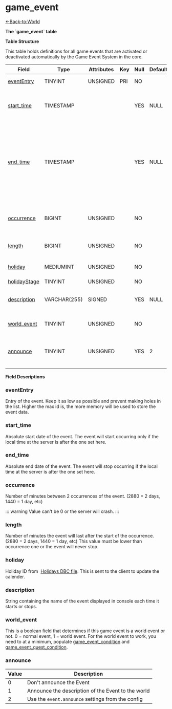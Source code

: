 # game_event

[<-Back-to:World](database-world)

**The \`game_event\` table**

**Table Structure**

This table holds definitions for all game events that are activated or deactivated automatically by the Game Event System in the core.

| Field                        | Type         | Attributes | Key | Null | Default | Extra  | Comment                                                                                                                              |
| ---------------------------- | ------------ | ---------- | --- | ---- | ------- | ------ | ------------------------------------------------------------------------------------------------------------------------------------ |
| [eventEntry](#evententry)    | TINYINT      | UNSIGNED   | PRI | NO   |         | Unique | Entry of the game event                                                                                                              |
| [start_time](#starttime)     | TIMESTAMP    |            |     | YES  | NULL    |        | Absolute start date, the event will never start before                                                                               |
| [end_time](#endtime)         | TIMESTAMP    |            |     | YES  | NULL    |        | Absolute end date, the event will never start after; if NULL it will be implicitly set to 2 years in the future on each server start |
| [occurrence](#occurrence)    | BIGINT       | UNSIGNED   |     | NO   |         |        | Delay in minutes between occurrences of the event                                                                                    |
| [length](#length)            | BIGINT       | UNSIGNED   |     | NO   |         |        | Length in minutes of the event                                                                                                       |
| [holiday](#holiday)          | MEDIUMINT    | UNSIGNED   |     | NO   |         |        | Client side holiday id (from dbc)                                                                                                    |
| [holidayStage](holidaystage) | TINYINT      | UNSIGNED   |     | NO   |         |        |                                                                                                                                      |
| [description](#description)  | VARCHAR(255) | SIGNED     |     | YES  | NULL    |        | Description of the event displayed in console                                                                                        |
| [world_event](#worldevent)   | TINYINT      | UNSIGNED   |     | NO   |         |        | 0 if normal event, 1 if world event                                                                                                  |
| [announce](#announce)        | TINYINT      | UNSIGNED   |     | YES  | 2       |        | 0 dont announce, 1 announce, 2 value from config                                                                                     |

**Field Descriptions**

### eventEntry

Entry of the event. Keep it as low as possible and prevent making holes in the list. Higher the max id is, the more memory will be used to store the event data.

### start_time

Absolute start date of the event. The event will start occurring only if the local time at the server is after the one set here.

### end_time

Absolute end date of the event. The event will stop occurring if the local time at the server is after the one set here.

### occurrence

Number of minutes between 2 occurrences of the event. (2880 = 2 days, 1440 = 1 day, etc)

::: warning
Value can't be 0 or the server will crash.
:::

### length

Number of minutes the event will last after the start of the occurrence. (2880 = 2 days, 1440 = 1 day, etc)
This value must be lower than occurrence one or the event will never stop.

### holiday

Holiday ID from  [Holidays DBC file](holidays). This is sent to the client to update the calender.

### description

String containing the name of the event displayed in console each time it starts or stops.

### world_event

This is a boolean field that determines if this game event is a world event or not. 0 = normal event, 1 = world event. For the world event to work, you need to at a minimum, populate [game_event_condition](game-event-condition) and [game_event_quest_condition](game-event-quest-condition).

### announce

| Value | Description                                        |
| ----- | -------------------------------------------------- |
| 0     | Don't announce the Event                           |
| 1     | Announce the description of the Event to the world |
| 2     | Use the `event.announce` settings from the config  |
